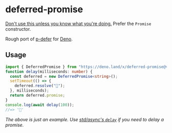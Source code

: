# deferred-promise

[Don't use this unless you know what you're doing.](https://github.com/petkaantonov/bluebird/wiki/Promise-anti-patterns#the-deferred-anti-pattern)
Prefer the `Promise` constructor.

Rough port of [p-defer](https://github.com/sindresorhus/p-defer) for
[Deno](https://deno.land/).

## Usage

```typescript
import { DeferredPromise } from "https://deno.land/x/deferred-promise@v1.0.0/mod.ts";
function delay(milliseconds: number) {
  const deferred = new DeferredPromise<string>();
  setTimeout(() => {
    deferred.resolve("🦄");
  }, milliseconds);
  return deferred.promise;
}
console.log(await delay(100));
//=> '🦄'
```

_The above is just an example. Use
[std/async's `delay`](https://deno.land/std@0.126.0/async/delay.ts) if you need
to delay a promise._
